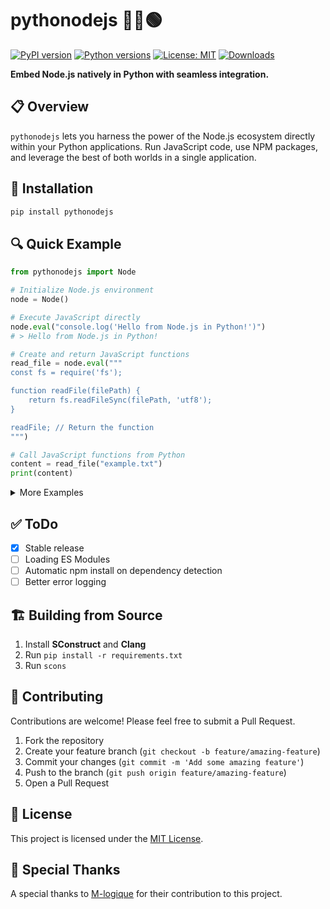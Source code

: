 # pythonodejs 🐍➕🟢

[![PyPI version](https://img.shields.io/pypi/v/pythonodejs.svg)](https://pypi.org/project/pythonodejs/)
[![Python versions](https://img.shields.io/pypi/pyversions/pythonodejs.svg)](https://pypi.org/project/pythonodejs/)
[![License: MIT](https://img.shields.io/badge/License-MIT-yellow.svg)](https://opensource.org/licenses/MIT)
[![Downloads](https://img.shields.io/pypi/dm/pythonodejs.svg)](https://pypi.org/project/pythonodejs/)

**Embed Node.js natively in Python with seamless integration.**

## 📋 Overview

`pythonodejs` lets you harness the power of the Node.js ecosystem directly within your Python applications. Run JavaScript code, use NPM packages, and leverage the best of both worlds in a single application.

## 🚀 Installation

```bash
pip install pythonodejs
```

## 🔍 Quick Example

```python
from pythonodejs import Node

# Initialize Node.js environment
node = Node()

# Execute JavaScript directly
node.eval("console.log('Hello from Node.js in Python!')")
# > Hello from Node.js in Python!

# Create and return JavaScript functions
read_file = node.eval("""
const fs = require('fs');

function readFile(filePath) {
    return fs.readFileSync(filePath, 'utf8');
}

readFile; // Return the function
""")

# Call JavaScript functions from Python
content = read_file("example.txt")
print(content)
```

<details>
<summary>More Examples</summary>

### 🔄 Integration with NPM

```bash
npm init -y
npm install lodash express axios
```

```python
from pythonodejs import Node

node = Node()

result = node.eval("""
const _ = require('lodash');
const numbers = [1, 2, 3, 4, 5];
_.sum(numbers);
""")
print(f"Sum: {result}")

node.eval("""
const express = require('express');
const app = express();

app.get('/', (req, res) => {
  res.send('Hello from Express running in Python!');
});

app.listen(3000, () => {
  console.log('Express server running on port 3000');
});
""")
```

### 🔧 Advanced Usage

**Working with JS Objects**

```python
person = node.eval("""
const person = {
  name: 'John',
  age: 30,
  greet: function() {
    return `Hello, my name is ${this.name}`;
  }
};
person;
""")
print(person['name'])
print(person['greet']())
```

**Passing Python → JS**

```python
process_data = node.eval("""
function processData(data) {
  return {
    processed: true,
    items: data.items.map(x => x * 2),
    message: `Processed ${data.items.length} items`
  };
}
processData;
""")

result = process_data({'items': [1, 2, 3, 4, 5]})
print(result)
```

</details>

## ✅ ToDo

* [x] Stable release
* [ ] Loading ES Modules
* [ ] Automatic npm install on dependency detection
* [ ] Better error logging

## 🏗️ Building from Source

1. Install **SConstruct** and **Clang**
2. Run `pip install -r requirements.txt`
3. Run `scons`

## 🤝 Contributing

Contributions are welcome! Please feel free to submit a Pull Request.

1. Fork the repository
2. Create your feature branch (`git checkout -b feature/amazing-feature`)
3. Commit your changes (`git commit -m 'Add some amazing feature'`)
4. Push to the branch (`git push origin feature/amazing-feature`)
5. Open a Pull Request

## 📜 License

This project is licensed under the [MIT License](LICENSE).

## 🙏 Special Thanks

A special thanks to [M-logique](https://github.com/M-logique) for their contribution to this project.
